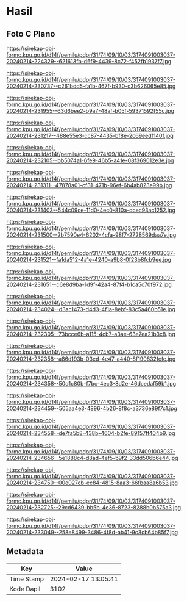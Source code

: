 # Hasil

## Foto C Plano

https://sirekap-obj-formc.kpu.go.id/d14f/pemilu/pdpr/31/74/09/10/03/3174091003037-20240214-224329--621613fb-d6f9-4439-8c72-f452fb1937f7.jpg

https://sirekap-obj-formc.kpu.go.id/d14f/pemilu/pdpr/31/74/09/10/03/3174091003037-20240214-230737--c261bdd5-fa1b-467f-b930-c3b626065e85.jpg

https://sirekap-obj-formc.kpu.go.id/d14f/pemilu/pdpr/31/74/09/10/03/3174091003037-20240214-231955--63d6bee2-b9a7-48af-b05f-59371592f55c.jpg

https://sirekap-obj-formc.kpu.go.id/d14f/pemilu/pdpr/31/74/09/10/03/3174091003037-20240214-231217--488e55e3-cc87-4435-bf8e-2c69eedf140f.jpg

https://sirekap-obj-formc.kpu.go.id/d14f/pemilu/pdpr/31/74/09/10/03/3174091003037-20240214-232105--bb5074a1-6fe9-46b5-a41e-08f369012e3e.jpg

https://sirekap-obj-formc.kpu.go.id/d14f/pemilu/pdpr/31/74/09/10/03/3174091003037-20240214-231311--47878a01-cf31-471b-96ef-6b4ab823e99b.jpg

https://sirekap-obj-formc.kpu.go.id/d14f/pemilu/pdpr/31/74/09/10/03/3174091003037-20240214-231403--544c09ce-11d0-4ec0-810a-dcec93ac1252.jpg

https://sirekap-obj-formc.kpu.go.id/d14f/pemilu/pdpr/31/74/09/10/03/3174091003037-20240214-231500--2b7590e4-6202-4cfa-98f7-2728569daa7e.jpg

https://sirekap-obj-formc.kpu.go.id/d14f/pemilu/pdpr/31/74/09/10/03/3174091003037-20240214-231521--fa1da512-4a1e-4240-a9b8-0f23b8fcb9ee.jpg

https://sirekap-obj-formc.kpu.go.id/d14f/pemilu/pdpr/31/74/09/10/03/3174091003037-20240214-231651--c6e8d9ba-1d9f-42a4-87f4-b1ca5c70f972.jpg

https://sirekap-obj-formc.kpu.go.id/d14f/pemilu/pdpr/31/74/09/10/03/3174091003037-20240214-234024--d3ac1473-d4d3-4f1a-8ebf-83c5a460b51e.jpg

https://sirekap-obj-formc.kpu.go.id/d14f/pemilu/pdpr/31/74/09/10/03/3174091003037-20240214-232305--73bcce6b-a115-4cb7-a3ae-63e7ea21b3c8.jpg

https://sirekap-obj-formc.kpu.go.id/d14f/pemilu/pdpr/31/74/09/10/03/3174091003037-20240214-232358--a86d193b-03ed-4e47-a440-8f190832fcfc.jpg

https://sirekap-obj-formc.kpu.go.id/d14f/pemilu/pdpr/31/74/09/10/03/3174091003037-20240214-234358--50d1c80b-f7bc-4ec3-8d2e-46dcedaf59b1.jpg

https://sirekap-obj-formc.kpu.go.id/d14f/pemilu/pdpr/31/74/09/10/03/3174091003037-20240214-234459--505aa4e3-4896-4b26-8f8c-a3736e89f7c1.jpg

https://sirekap-obj-formc.kpu.go.id/d14f/pemilu/pdpr/31/74/09/10/03/3174091003037-20240214-234558--de7fa5b8-438b-4604-b2fe-89157ff404b9.jpg

https://sirekap-obj-formc.kpu.go.id/d14f/pemilu/pdpr/31/74/09/10/03/3174091003037-20240214-234656--5e1888c4-d8ad-4ef5-b9f2-33dd506b6e44.jpg

https://sirekap-obj-formc.kpu.go.id/d14f/pemilu/pdpr/31/74/09/10/03/3174091003037-20240214-234750--00e027cb-ec84-4815-8aa3-66fbaa8a6b53.jpg

https://sirekap-obj-formc.kpu.go.id/d14f/pemilu/pdpr/31/74/09/10/03/3174091003037-20240214-232725--29cd6439-bb5b-4e36-8723-8288b0b575a3.jpg

https://sirekap-obj-formc.kpu.go.id/d14f/pemilu/pdpr/31/74/09/10/03/3174091003037-20240214-233049--258e8499-3486-4f8d-ab41-9c3cb64b85f7.jpg


## Metadata

| Key        | Value               |
| ---------- | ------------------- |
| Time Stamp | 2024-02-17 13:05:41 |
| Kode Dapil | 3102                |



